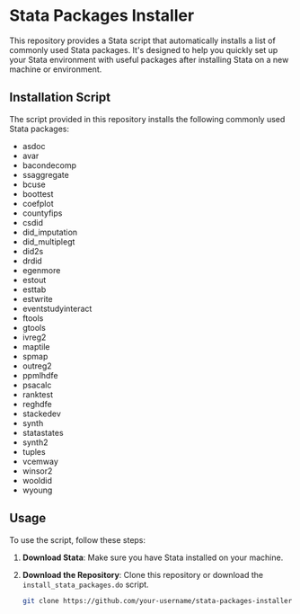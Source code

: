 # Stata Packages Installer

This repository provides a Stata script that automatically installs a list of commonly used Stata packages. It's designed to help you quickly set up your Stata environment with useful packages after installing Stata on a new machine or environment.

## Installation Script

The script provided in this repository installs the following commonly used Stata packages:

- asdoc
- avar
- bacondecomp
- ssaggregate
- bcuse
- boottest
- coefplot
- countyfips
- csdid
- did_imputation
- did_multiplegt
- did2s
- drdid
- egenmore
- estout
- esttab
- estwrite
- eventstudyinteract
- ftools
- gtools
- ivreg2
- maptile
- spmap
- outreg2
- ppmlhdfe
- psacalc
- ranktest
- reghdfe
- stackedev
- synth
- statastates
- synth2
- tuples
- vcemway
- winsor2
- wooldid
- wyoung

## Usage

To use the script, follow these steps:

1. **Download Stata**:
   Make sure you have Stata installed on your machine.

2. **Download the Repository**:
   Clone this repository or download the `install_stata_packages.do` script.

   ```bash
   git clone https://github.com/your-username/stata-packages-installer.git
